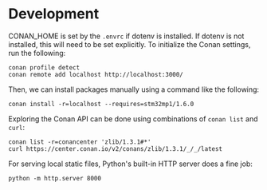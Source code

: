 # Development

CONAN_HOME is set by the `.envrc` if dotenv is installed. If dotenv is not
installed, this will need to be set explicitly. To initialize the Conan
settings, run the following:

```shell-session
conan profile detect
conan remote add localhost http://localhost:3000/
```

Then, we can install packages manually using a command like the following:

```
conan install -r=localhost --requires=stm32mp1/1.6.0
```

Exploring the Conan API can be done using combinations of `conan list` and
`curl`:

```
conan list -r=conancenter 'zlib/1.3.1#*'
curl https://center.conan.io/v2/conans/zlib/1.3.1/_/_/latest
```

For serving local static files, Python's built-in HTTP server does a fine job:

```shell-session
python -m http.server 8000
```
